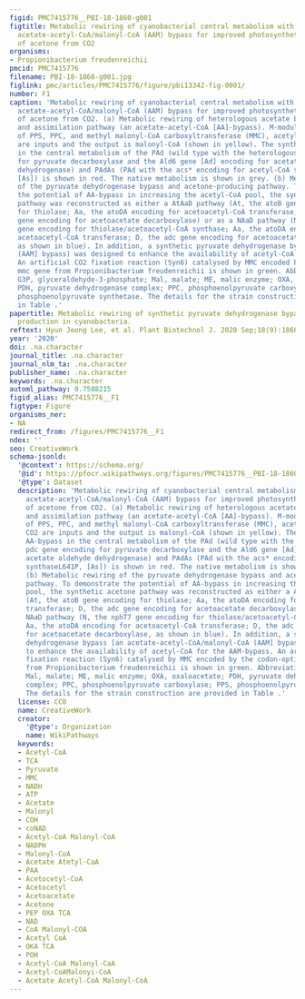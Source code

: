 ```yaml
---
figid: PMC7415776__PBI-18-1860-g001
figtitle: Metabolic rewiring of cyanobacterial central metabolism with a synthetic
  acetate‐acetyl‐CoA/malonyl‐CoA (AAM) bypass for improved photosynthetic production
  of acetone from CO2
organisms:
- Propionibacterium freudenreichii
pmcid: PMC7415776
filename: PBI-18-1860-g001.jpg
figlink: pmc/articles/PMC7415776/figure/pbi13342-fig-0001/
number: F1
caption: 'Metabolic rewiring of cyanobacterial central metabolism with a synthetic
  acetate‐acetyl‐CoA/malonyl‐CoA (AAM) bypass for improved photosynthetic production
  of acetone from CO2. (a) Metabolic rewiring of heterologous acetate biosynthesis
  and assimilation pathway (an acetate‐acetyl‐CoA [AA]‐bypass). M‐module is composed
  of PPS, PPC, and methyl malonyl‐CoA carboxyltransferase (MMC), acetyl‐CoA and CO2
  are inputs and the output is malonyl‐CoA (shown in yellow). The synthetic AA‐bypass
  in the central metabolism of the PAd (wild type with the heterologous pdc gene encoding
  for pyruvate decarboxylase and the Ald6 gene [Ad] encoding for acetate aldehyde
  dehydrogenase) and PAdAs (PAd with the acs* encoding for acetyl‐CoA synthaseL641P,
  [As]) is shown in red. The native metabolism is shown in grey. (b) Metabolic rewiring
  of the pyruvate dehydrogenase bypass and acetone‐producing pathway. To demonstrate
  the potential of AA‐bypass in increasing the acetyl‐CoA pool, the synthetic acetone
  pathway was reconstructed as either a AtAaD pathway (At, the atoB gene encoding
  for thiolase; Aa, the atoDA encoding for acetoacetyl‐CoA transferase; D, the adc
  gene encoding for acetoacetate decarboxylase) or as a NAaD pathway (N, the nphT7
  gene encoding for thiolase/acetoacetyl‐CoA synthase; Aa, the atoDA encoding for
  acetoacetyl‐CoA transferase; D, the adc gene encoding for acetoacetate decarboxylase,
  as shown in blue). In addition, a synthetic pyruvate dehydrogenase bypass [an acetate‐acetyl‐CoA/malonyl‐CoA
  (AAM] bypass) was designed to enhance the availability of acetyl‐CoA for the AAM‐bypass.
  An artificial CO2 fixation reaction (Syn6) catalysed by MMC encoded by the codon‐optimized
  mmc gene from Propionibacterium freudenreichii is shown in green. Abbreviations:
  G3P, glyceraldehyde‐3‐phosphate; Mal, malate; ME, malic enzyme; OXA, oxaloacetate;
  PDH, pyruvate dehydrogenase complex; PPC, phosphoenolpyruvate carboxylase; PPS,
  phosphoenolpyruvate synthetase. The details for the strain construction are provided
  in Table .'
papertitle: Metabolic rewiring of synthetic pyruvate dehydrogenase bypasses for acetone
  production in cyanobacteria.
reftext: Hyun Jeong Lee, et al. Plant Biotechnol J. 2020 Sep;18(9):1860-1868.
year: '2020'
doi: .na.character
journal_title: .na.character
journal_nlm_ta: .na.character
publisher_name: .na.character
keywords: .na.character
automl_pathway: 0.7588215
figid_alias: PMC7415776__F1
figtype: Figure
organisms_ner:
- NA
redirect_from: /figures/PMC7415776__F1
ndex: ''
seo: CreativeWork
schema-jsonld:
  '@context': https://schema.org/
  '@id': https://pfocr.wikipathways.org/figures/PMC7415776__PBI-18-1860-g001.html
  '@type': Dataset
  description: 'Metabolic rewiring of cyanobacterial central metabolism with a synthetic
    acetate‐acetyl‐CoA/malonyl‐CoA (AAM) bypass for improved photosynthetic production
    of acetone from CO2. (a) Metabolic rewiring of heterologous acetate biosynthesis
    and assimilation pathway (an acetate‐acetyl‐CoA [AA]‐bypass). M‐module is composed
    of PPS, PPC, and methyl malonyl‐CoA carboxyltransferase (MMC), acetyl‐CoA and
    CO2 are inputs and the output is malonyl‐CoA (shown in yellow). The synthetic
    AA‐bypass in the central metabolism of the PAd (wild type with the heterologous
    pdc gene encoding for pyruvate decarboxylase and the Ald6 gene [Ad] encoding for
    acetate aldehyde dehydrogenase) and PAdAs (PAd with the acs* encoding for acetyl‐CoA
    synthaseL641P, [As]) is shown in red. The native metabolism is shown in grey.
    (b) Metabolic rewiring of the pyruvate dehydrogenase bypass and acetone‐producing
    pathway. To demonstrate the potential of AA‐bypass in increasing the acetyl‐CoA
    pool, the synthetic acetone pathway was reconstructed as either a AtAaD pathway
    (At, the atoB gene encoding for thiolase; Aa, the atoDA encoding for acetoacetyl‐CoA
    transferase; D, the adc gene encoding for acetoacetate decarboxylase) or as a
    NAaD pathway (N, the nphT7 gene encoding for thiolase/acetoacetyl‐CoA synthase;
    Aa, the atoDA encoding for acetoacetyl‐CoA transferase; D, the adc gene encoding
    for acetoacetate decarboxylase, as shown in blue). In addition, a synthetic pyruvate
    dehydrogenase bypass [an acetate‐acetyl‐CoA/malonyl‐CoA (AAM] bypass) was designed
    to enhance the availability of acetyl‐CoA for the AAM‐bypass. An artificial CO2
    fixation reaction (Syn6) catalysed by MMC encoded by the codon‐optimized mmc gene
    from Propionibacterium freudenreichii is shown in green. Abbreviations: G3P, glyceraldehyde‐3‐phosphate;
    Mal, malate; ME, malic enzyme; OXA, oxaloacetate; PDH, pyruvate dehydrogenase
    complex; PPC, phosphoenolpyruvate carboxylase; PPS, phosphoenolpyruvate synthetase.
    The details for the strain construction are provided in Table .'
  license: CC0
  name: CreativeWork
  creator:
    '@type': Organization
    name: WikiPathways
  keywords:
  - Acetyl-CoA
  - TCA
  - Pyruvate
  - MMC
  - NADH
  - ATP
  - Acetate
  - Malonyl
  - COH
  - coNAD
  - Acetyl-CoA Malonyl-CoA
  - NADPH
  - Malonyl-CoA
  - Acetate Atetyl-CaA
  - PAA
  - Acetocetyl-CoA
  - Acetocetyl
  - Acetoacetate
  - Acetone
  - PEP OXA TCA
  - NAD
  - CoA Malonyl-COA
  - Acetyl CoA
  - OKA TCA
  - POH
  - Acetyl-CoA Malonyl-CaA
  - Acetyl-CoAMalonyi-CoA
  - Acetate Acetyl-CoA Malonyl-CoA
---
```

